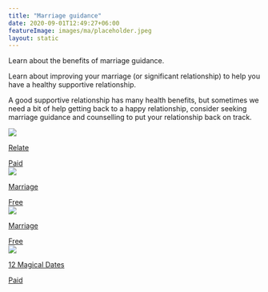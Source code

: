 ```yaml
---
title: "Marriage guidance"
date: 2020-09-01T12:49:27+06:00
featureImage: images/ma/placeholder.jpeg
layout: static
---
```


Learn about the benefits of marriage guidance.

Learn about improving your marriage (or significant relationship) to help you have a healthy supportive relationship.

A good supportive relationship has many health benefits, but sometimes we need a bit of help getting back to a happy relationship, consider seeking marriage guidance and counselling to put your relationship back on track.

<a class="ma-link" href="https://www.relate.org.uk/"><div class="ma-card ma-card-Community"><div class="ma-icon"><img src ="/images/icon-pound.png"/></div><div class="ma-name"><p>Relate</p></div><div class="ma-paid-text"><span>Paid</span></div></div></a><a class="ma-link" href="https://www.marriage.com/advice/counseling/4-benefits-of-marriage-counseling/"><div class="ma-card ma-card-Community"><div class="ma-icon"><img src ="/images/icon-check.png"/></div><div class="ma-name"><p>Marriage</p></div><div class="ma-paid-text"><span>Free</span></div></div></a><a class="ma-link" href="https://www.marriage.com/advice/relationship/best-marriage-advice/"><div class="ma-card ma-card-Community"><div class="ma-icon"><img src ="/images/icon-check.png"/></div><div class="ma-name"><p>Marriage</p></div><div class="ma-paid-text"><span>Free</span></div></div></a><a class="ma-link" href="https://www.12magicaldates.com/reignite-marriage-relationship?r_done=1"><div class="ma-card ma-card-Community"><div class="ma-icon"><img src ="/images/icon-pound.png"/></div><div class="ma-name"><p>12 Magical Dates</p></div><div class="ma-paid-text"><span>Paid</span></div></div></a>  

<br/><br/>






